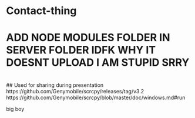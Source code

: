 # Contact-thing
# ADD NODE MODULES FOLDER IN SERVER FOLDER IDFK WHY IT DOESNT UPLOAD I AM STUPID SRRY
<br/>
## Used for sharing during presentation
https://github.com/Genymobile/scrcpy/releases/tag/v3.2
<br/>
https://github.com/Genymobile/scrcpy/blob/master/doc/windows.md#run


<br/>

big boy





